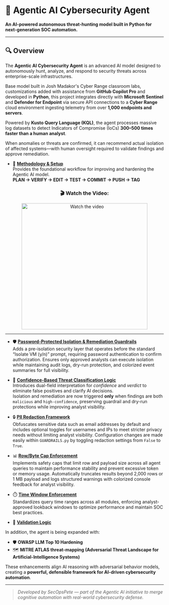 # 🧠 Agentic AI Cybersecurity Agent
**An AI-powered autonomous threat-hunting model built in Python for next-generation SOC automation.**

---

## 🔍 Overview
The **Agentic AI Cybersecurity Agent** is an advanced AI model designed to autonomously hunt, analyze, and respond to security threats across enterprise-scale infrastructures.  <br>

Base model built in Josh Madakor's Cyber Range classroom labs, customizations added with assistance from  **GitHub Copilot Pro** and developed in **Python**, this project integrates directly with **Microsoft Sentinel** and **Defender for Endpoint** via secure API connections to a **Cyber Range** cloud environment ingesting telemetry from over **1,000 endpoints and servers**.

Powered by **Kusto Query Language (KQL)**, the agent processes massive log datasets to detect Indicators of Compromise (IoCs) **300–500 times faster than a human analyst**.  <br>

When anomalies or threats are confirmed, it can recommend actual isolation of affected systems—with human oversight required to validate findings and approve remediation.

- 📘 **[Methodology & Setup](https://github.com/SecOpsPete/agentic-ai-cybersecurity-agent/tree/main/methodology-and-setup)**  
  Provides the foundational workflow for improving and hardening the Agentic AI model.    
  **PLAN → VERIFY → EDIT → TEST → COMMIT → PUSH → TAG**
  <br>

<h3 align="center">🎬 Watch the Video:</h3>
<p align="center">
  <a href="https://www.youtube.com/watch?v=tms3dnZih4U&t=33s">
    <img src="https://img.youtube.com/vi/tms3dnZih4U/maxresdefault.jpg" width="400" alt="Watch the video">
  </a>
</p>

---

- 🛡️ **[Password-Protected Isolation & Remediation Guardrails](./password-protected-isolation-remediation-guardrails/README.md)**  
  Adds a pre-isolation security layer that operates before the standard “Isolate VM (y/n)” prompt, requiring password authentication to confirm authorization. Ensures only approved analysts can execute isolation while maintaining audit logs, dry-run protection, and colorized event summaries for full visibility.
  

- 🧠 **[Confidence-Based Threat Classification Logic](./threat-classification-logic/README.md)**  
  Introduces dual-field interpretation for *confidence* and *verdict* to eliminate false positives and clarify AI decisions.  
  Isolation and remediation are now triggered **only** when findings are both `malicious` and `high-confidence`, preserving guardrail and dry-run protections while improving analyst visibility.


- 🔒 **[PII Redaction Framework](./pii-redaction/README.md)**  
  Obfuscates sensitive data such as email addresses by default and includes optional toggles for usernames and IPs to meet stricter privacy needs without limiting analyst visibility. Configuration changes are made easily within `GUARDRAILS.py` by toggling redaction settings from `False` to `True`.


- 📊 **[Row/Byte Cap Enforcement](./row-byte-cap-rate-enforcement/README.md)**  
  Implements safety caps that limit row and payload size across all agent queries to maintain performance stability and prevent excessive token or memory usage. Automatically truncates results beyond 2,000 rows or 1 MB payload and logs structured warnings with colorized console feedback for analyst visibility.


- ⏱️ **[Time Window Enforcement](./time-window-input-restrictions/README.md)**  
  Standardizes query time ranges across all modules, enforcing analyst-approved lookback windows to optimize performance and maintain SOC best practices.
  

- 🧰 **[Validation Logic](./     )**

In addition, the agent is being expanded with:
- 🛡️ **OWASP LLM Top 10 Hardening**  
- 🗺️ **MITRE ATLAS threat-mapping (Adversarial Threat Landscape for Artificial-Intelligence Systems)**  

These enhancements align AI reasoning with adversarial behavior models, creating a **powerful, defensible framework for AI-driven cybersecurity automation**.

---

> *Developed by SecOpsPete — part of the Agentic AI initiative to merge cognitive automation with real-world cybersecurity defense.*
